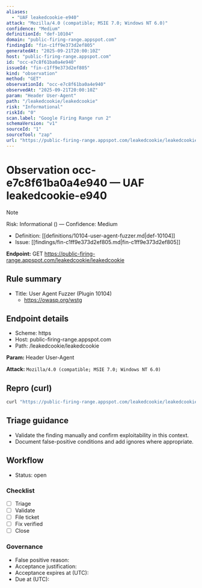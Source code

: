 ```yaml
---
aliases:
  - "UAF leakedcookie-e940"
attack: "Mozilla/4.0 (compatible; MSIE 7.0; Windows NT 6.0)"
confidence: "Medium"
definitionId: "def-10104"
domain: "public-firing-range.appspot.com"
findingId: "fin-c1ff9e373d2ef805"
generatedAt: "2025-09-21T20:00:10Z"
host: "public-firing-range.appspot.com"
id: "occ-e7c8f61ba0a4e940"
issueId: "fin-c1ff9e373d2ef805"
kind: "observation"
method: "GET"
observationId: "occ-e7c8f61ba0a4e940"
observedAt: "2025-09-21T20:00:10Z"
param: "Header User-Agent"
path: "/leakedcookie/leakedcookie"
risk: "Informational"
riskId: "0"
scan.label: "Google Firing Range run 2"
schemaVersion: "v1"
sourceId: "1"
sourceTool: "zap"
url: "https://public-firing-range.appspot.com/leakedcookie/leakedcookie"
---
```


# Observation occ-e7c8f61ba0a4e940 — UAF leakedcookie-e940

> [!Note]
> Risk: Informational () — Confidence: Medium

- Definition: [[definitions/10104-user-agent-fuzzer.md|def-10104]]
- Issue: [[findings/fin-c1ff9e373d2ef805.md|fin-c1ff9e373d2ef805]]

**Endpoint:** GET https://public-firing-range.appspot.com/leakedcookie/leakedcookie

## Rule summary

- Title: User Agent Fuzzer (Plugin 10104)
  - https://owasp.org/wstg

## Endpoint details

- Scheme: https
- Host: public-firing-range.appspot.com
- Path: /leakedcookie/leakedcookie

**Param:** Header User-Agent

**Attack:** `Mozilla/4.0 (compatible; MSIE 7.0; Windows NT 6.0)`

## Repro (curl)

```bash
curl "https://public-firing-range.appspot.com/leakedcookie/leakedcookie"
```

## Triage guidance

- Validate the finding manually and confirm exploitability in this context.
- Document false-positive conditions and add ignores where appropriate.

## Workflow

- Status: open

### Checklist

- [ ] Triage
- [ ] Validate
- [ ] File ticket
- [ ] Fix verified
- [ ] Close

### Governance

- False positive reason: 
- Acceptance justification: 
- Acceptance expires at (UTC): 
- Due at (UTC): 
